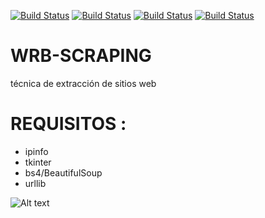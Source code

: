 [![Build Status](https://img.shields.io/badge/Python-3.7-green?logo=python)]()
[![Build Status](https://img.shields.io/badge/Libreria-IPINFO.IO-Blue?logo=python)]()
[![Build Status](https://img.shields.io/badge/Libreria-BS4-Red?logo=python)]()
[![Build Status](https://img.shields.io/badge/Libreria-urllib-Red?logo=python)]()

# WRB-SCRAPING
técnica de extracción de sitios web

# REQUISITOS :
* ipinfo
* tkinter
* bs4/BeautifulSoup
* urllib



![Alt text](https://github.com/josueA1995/Web-Scarping/blob/master/nbj.png)
